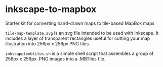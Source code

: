 inkscape-to-mapbox
==================

Starter kit for converting hand-drawn maps to tile-based MapBox maps

`tile-map-template.svg` is an svg file intended to be used with Inkscape. It includes a layer of transparent rectangles useful for cutting your map illustration into 256px x 256px PNG tiles.

`inkscapetombtiles.sh` is a simple shell script that assembles a group of 256px x 256px .PNG images into a .MBTiles file.
